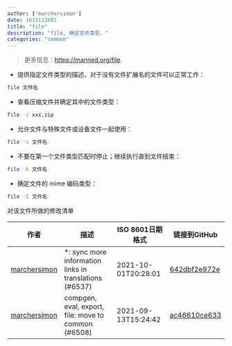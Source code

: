 ```yaml
---
author: ['marchersimon']
date: 1633112881
title: "file"
description: "file, 确定文件类型。"
categories: "common"
---
```

> 更多信息：<https://manned.org/file>.

- 提供指定文件类型的描述，对于没有文件扩展名的文件可以正常工作：

```bash
file 文件名
```

- 查看压缩文件并确定其中的文件类型：

```bash
file -z xxx.zip
```

- 允许文件与特殊文件或设备文件一起使用：

```bash
file -s 文件名
```

- 不要在第一个文件类型匹配时停止；继续执行直到文件结束：

```bash
file -k 文件名
```

- 确定文件的 mime 编码类型：

```bash
file -I 文件名
```
对该文件所做的修改清单


作者 | 描述 | ISO 8601日期格式 | 链接到GitHub
------|-----|-----|-----
[marchersimon](mailto:50295997+marchersimon@users.noreply.github.com) | *: sync more information links in translations (#6537) | 2021-10-01T20:28:01 | [642dbf2e972e](https://github.com/tldr-pages/tldr/commit/642dbf2e972e388fab8c84ba3b4685fb862b6454)
[marchersimon](mailto:50295997+marchersimon@users.noreply.github.com) | compgen, eval, export, file: move to common (#6508) | 2021-09-13T15:24:42 | [ac46610ce633](https://github.com/tldr-pages/tldr/commit/ac46610ce6338c5a56328c69fbe047a08d663d78)


